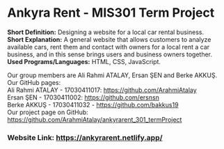 # Ankyra Rent - MIS301 Term Project
**Short Definition:**
Designing a website for a local car rental business. <br />
**Short Explanation:**
A general website that allows customers to analyze available cars, rent them and contact with owners for a local rent a car business, and in this sense brings users and business owners together.<br />
**Used Programs/Languages:** HTML, CSS, JavaScript.

Our group members are Ali Rahmi ATALAY, Ersan ŞEN and Berke AKKUŞ.                        
Our GitHub pages:<br />
Ali Rahmi ATALAY - 17030411017: https://github.com/ArahmiAtalay<br />
Ersan ŞEN - 17030411002: https://github.com/ersnsn<br />
Berke AKKUŞ - 17030411032 - https://github.com/bakkus19 <br />
Our project page on GitHub: https://github.com/ArahmiAtalay/ankyrarent_301_termProject
### Website Link: https://ankyrarent.netlify.app/
